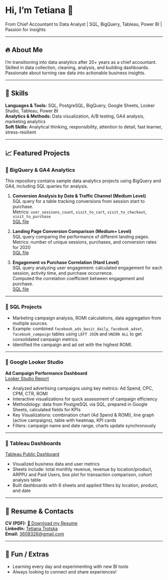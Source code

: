 # Hi, I’m Tetiana 👋

From Chief Accountant to Data Analyst | SQL, BigQuery, Tableau, Power BI | Passion for insights

---

## 🔥 About Me
I’m transitioning into data analytics after 20+ years as a chief accountant.  
Skilled in data collection, cleaning, analysis, and building dashboards.  
Passionate about turning raw data into actionable business insights.

---

## 🧰 Skills
**Languages & Tools:** SQL, PostgreSQL, BigQuery, Google Sheets, Looker Studio, Tableau, Power BI  
**Analytics & Methods:** Data visualization, A/B testing, GA4 analysis, marketing analytics  
**Soft Skills:** Analytical thinking, responsibility, attention to detail, fast learner, stress-resilient

---

## 📈 Featured Projects

### 🔹 BigQuery & GA4 Analytics
This repository contains sample data analytics projects using BigQuery and GA4, including SQL queries for analysis.

1. **Conversion Analysis by Date & Traffic Channel (Medium Level)**  
   SQL query for a table tracking conversions from session start to purchase.  
   Metrics: `user_sessions_count`, `visit_to_cart`, `visit_to_checkout`, `visit_to_purchase`  
   [SQL file](https://github.com/TETIANA-TR/SQL/commit/2ed726f5f7e5d7568e1fdab4e26040ec835120ca)

2. **Landing Page Conversion Comparison (Medium+ Level)**  
   SQL query comparing the performance of different landing pages.  
   Metrics: number of unique sessions, purchases, and conversion rates for 2020  
   [SQL file](https://github.com/TETIANA-TR/SQL/commit/2007c25a3bddeaf24763cfb54d4c4ca198c8b329)

3. **Engagement vs Purchase Correlation (Hard Level)**  
   SQL query analyzing user engagement: calculated engagement for each session, activity time, and purchase occurrence.  
   Computed the correlation coefficient between engagement and purchase.  
   [SQL file](https://github.com/TETIANA-TR/SQL/commit/05f195d825898e558ebd957c6410b9f303c94bcf)

---

### 🔹 SQL Projects
- Marketing campaign analysis, ROMI calculations, data aggregation from multiple sources.  
- Example: combined `facebook_ads_basic_daily`, `facebook_adset`, `facebook_campaign` tables using `LEFT JOIN` and `UNION ALL` to get consolidated campaign metrics.  
- Identified the campaign and ad set with the highest ROMI.

---

### 🔹 Google Looker Studio
**Ad Campaign Performance Dashboard**  
[Looker Studio Report](https://lookerstudio.google.com/reporting/fdddc53c-02d7-4230-a880-9f1b367bc89a)

- Analyzed advertising campaigns using key metrics: Ad Spend, CPC, CPM, CTR, ROMI  
- Interactive visualizations for quick assessment of campaign efficiency  
- Methodology: data from PostgreSQL via SQL, prepared in Google Sheets, calculated fields for KPIs  
- Key Visualizations: combination chart (Ad Spend & ROMI), line graph (active campaigns), table with heatmap, KPI cards  
- Filters: campaign name and date range, charts update synchronously  

---

### 🔹 Tableau Dashboards
[Tableau Public Dashboard](https://public.tableau.com/views/Book4_17467082423910/revenue_product?:language=en-US&:sid=&:redirect=auth&:display_count=n&:origin=viz_share_link)

- Visualized business data and user metrics  
- Sheets include: total monthly revenue, revenue by location/product, ARPPU and Paid Users, box plot for transaction comparison, cohort analysis table  
- Built dashboards with 6 sheets and applied filters by location, product, and date  

---

## 📄 Resume & Contacts
**CV (PDF):** [📄 Download my Resume](https://github.com/TETIANA-TR/TETIANA-TR/blob/018ac0b3b42938c3ea376694419d7396aab6aee1/resume.pdf)  
**LinkedIn:** [Tetiana Trotska](https://www.linkedin.com/in/tetiana-trotska-a2a959367)  
**Email:** 3608326@gmail.com  

---

## 🌟 Fun / Extras
- Learning every day and experimenting with new BI tools  
- Always looking to connect and share experiences!
